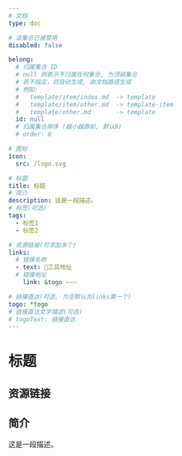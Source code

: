 ```yaml
---
# 文档
type: doc

# 该集合已被禁用
disabled: false

belong:
  # 归属集合 ID
  # null 则表示不归属任何集合, 为顶级集合
  # 若不指定，则自动生成, 由文档路径生成
  # 例如:
  #   template/item/index.md  -> template
  #   template/item/other.md  -> template-item
  #   template/other.md       -> template
  id: null
  # 归属集合排序 (越小越靠前, 默认0)
  # order: 0

# 图标
icon:
  src: /logo.svg

# 标题
title: 标题
# 简介
description: 这是一段描述。
# 标签(可选)
tags:
  - 标签1
  - 标签2

# 资源链接(可添加多个)
links:
  # 链接名称
  - text: 🎨工具地址
  # 链接地址
    link: &togo ~~~

# 链接直达(可选, 为空默认为links第一个)
togo: *togo
# 链接直达文字描述(可选)
# togoText: 链接直达
---
```


<!-- 显示 Logo -->
<ShowLogo />

# 标题

<!-- 显示标签 -->
<ShowTags />

<!-- 显示面包屑 -->
<ShowBreadcrumb />

## 资源链接

<!-- 显示资源链接 links -->
<ShowLinks />

## 简介

这是一段描述。
